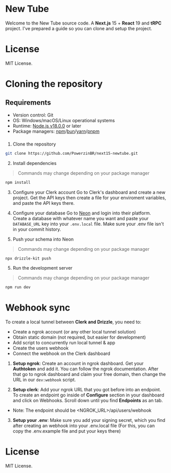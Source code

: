 # New Tube
Welcome to the New Tube source code. A **Next.js** 15 + **React** 19 and **tRPC** project. I've prepared a guide so you can clone and setup the project.
# License
MIT License.
# Cloning the repository
## Requirements
- Version control: Git
- OS: Windows/macOS/Linux operational systems
- Runtime: [Node.js v18.0.0](https://nodejs.org) or later
- Package managers: [npm](https://npmjs.org)/[bun](https://bun.sh)/[yarn](https://yarnpkg.com)/[pnpm](https://pnpm.io)

###

1. Clone the repository

```bash
git clone https://github.com/PowerzinBR/next15-newtube.git
```

2. Install dependencies
> Commands may change depending on your package manager
```bash
npm install
```

3. Configure your Clerk account
Go to Clerk's dashboard and create a new project. Get the API keys then create a file for your enviroment variables, and paste the API keys there.

3. Configure your database
Go to [Neon](https://neon.tech) and login into their platform. Create a database with whatever name you want and paste your `DATABASE_URL` key into your `.env.local` file. Make sure your .env file isn't in your commit history.

4. Push your schema into Neon
> Commands may change depending on your package manager

```bash
npx drizzle-kit push
```

5. Run the development server
> Commands may change depending on your package manager
```bash
npm run dev
```


# Webhook sync
To create a local tunnel between **Clerk and Drizzle**, you need to:

- Create a ngrok account (or any other local tunnel solution)
- Obtain static domain (not required, but easier for development)
- Add script to concurrently run local tunnel & app
- Create the users webhook
- Connect the webhook on the Clerk dashboard

1. **Setup ngrok**: Create an account in ngrok dashboard. Get your **Authtoken** and add it. You can follow the ngrok documentation. After that go to ngrok dashboard and claim your free domain, then change the URL in our `dev:webhook` script.

2. **Setup clerk**: Add your ngrok URL that you got before into an endpoint. To create an endpoint go inside of **Configure** section in your dashboard and click on Webhooks. Scroll down until you find **Endpoints** as an tab.
- Note: The endpoint should be <NGROK_URL>/api/users/webhook

3. **Setup your .env**: Make sure you add your signing secret, which you find after creating an webhook into your .env.local file (For this, you can copy the .env.example file and put your keys there)


# License
MIT License.
